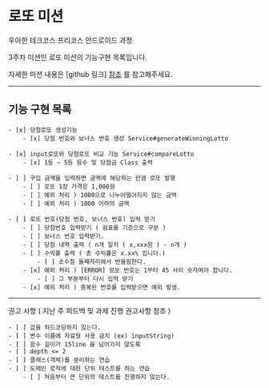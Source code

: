 # 로또 미션

우아한 테크코스 프리코스 안드로이드 과정

3주차 미션인 로또 미션의 기능구현 목록입니다.

자세한 미션 내용은 [github 링크] [참조] 를 참고해주세요.

[참조]: https://github.com/woowacourse-precourse/kotlin-lotto-6


****

## 기능 구현 목록

    - [x] 당첨로또 생성기능
        - [x] 당첨 번호와 보너스 번호 생성 Service#generateWinningLotto

    - [x] input로또와 당첨로또 비교 기능 Service#compareLotto
        - [x] 1등 ~ 5등 등수 및 당첨금 Class 출력

    - [ ] 구입 금액을 입력하면 금액에 해당하는 만큼 로또 발행
        - [ ] 로또 1장 가격은 1,000원
        - [ ] 예외 처리 ) 1000으로 나누어떨어지지 않는 금액
        - [ ] 예외 처리 ) 1000 이하의 금액

    - [ ] 로또 번호(당첨 번호, 보너스 번호) 입력 받기
        - [ ] 당첨번호 입력받기 ( 쉼표를 기준으로 구분 )
        - [ ] 보너스 번호 입력받기.
        - [ ] 당첨 내역 출력 ( n개 일치 ( x,xxx원 ) - n개 )
        - [ ] 수익률 출력 ( 총 수익률은 x.xx% 입니다.) 
            - [ ] 소수점 둘째자리에서 반올림한다. 
        - [x] 예외 처리 ) [ERROR] 로또 번호는 1부터 45 사이 숫자여야 합니다.
            - [ ] 그 부분부터 다시 입력 받기
        - [x] 예외 처리 ) 중복된 번호를 입력받으면 예외 발생.

****
권고 사항 ( 지난 주 피드백 및 과제 진행 권고사항 참조 )

    - [ ] 값을 하드코딩하지 않는다.
    - [ ] 변수 이름에 자료형 사용 금지 (ex) inputString)
    - [ ] 함수 길이가 15line 을 넘어가지 않도록
    - [ ] depth <= 2
    - [ ] 클래스(객체)를 분리하는 연습 
    - [ ] 도메인 로직에 대한 단위 테스트를 하는 연습
        - [ ] 처음부터 큰 단위의 테스트를 진행하지 않는다. 

